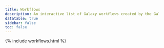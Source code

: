 ```yaml
---
title: Workflows
description: An interactive list of Galaxy workflows created by the Galaxy CoDex.
datatable: true
sidebar: false
toc: false
---
```


<div markdown="0">
{% include workflows.html %}
</div>
